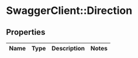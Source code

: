 # SwaggerClient::Direction

## Properties
Name | Type | Description | Notes
------------ | ------------- | ------------- | -------------


